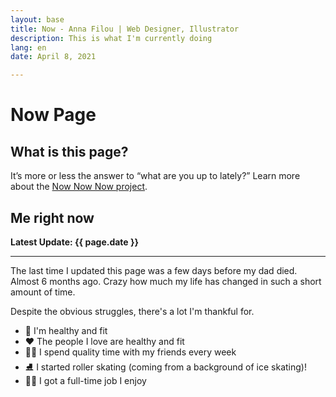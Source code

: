 ```yaml
---
layout: base
title: Now - Anna Filou | Web Designer, Illustrator
description: This is what I'm currently doing
lang: en
date: April 8, 2021

---
```

# Now Page

## What is this page?

It’s more or less the answer to “what are you up to lately?” Learn more about the [Now Now Now project](https://nownownow.com/about).

## Me right now

**Latest Update: {{ page.date }}**

***

The last time I updated this page was a few days before my dad died. Almost 6 months ago. Crazy how much my life has changed in such a short amount of time.

Despite the obvious struggles, there's a lot I'm thankful for.

* 💚 I'm healthy and fit
* ❤️ The people I love are healthy and fit
* 👫👭 I spend quality time with my friends every week
* ⛸️ I started roller skating (coming from a background of ice skating)!
* 👨‍💻 I got a full-time job I enjoy